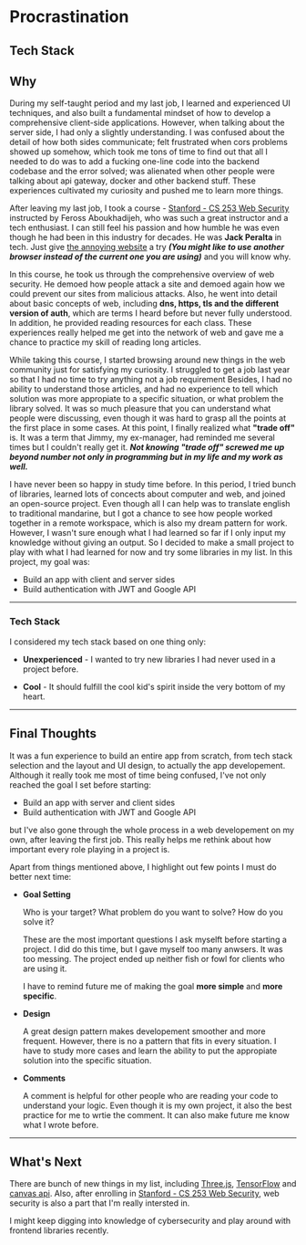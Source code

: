 # Procrastination

## Tech Stack

## Why

During my self-taught period and my last job, I learned and experienced UI techniques, and also built a fundamental mindset of how to develop a comprehensive client-side applications. However, when talking about the server side, I had only a slightly understanding. I was confused about the detail of how both sides communicate; felt frustrated when cors problems showed up somehow, which took me tons of time to find out that all I needed to do was to add a fucking one-line code into the backend codebase and the error solved; was alienated when other people were talking about api gateway, docker and other backend stuff. These experiences cultivated my curiosity and pushed me to learn more things.

After leaving my last job, I took a course - [Stanford - CS 253 Web Security](https://web.stanford.edu/class/cs253) instructed by Feross Aboukhadijeh, who was such a great instructor and a tech enthusiast. I can still feel his passion and how humble he was even though he had been in this industry for decades. He was **Jack Peralta** in tech. Just give [the annoying website](https://theannoyingsite.com/) a try **_(You might like to use another browser instead of the current one you are using)_** and you will know why.

In this course, he took us through the comprehensive overview of web security. He demoed how people attack a site and demoed again how we could prevent our sites from malicious attacks. Also, he went into detail about basic concepts of web, including **dns, https, tls and the different version of auth**, which are terms I heard before but never fully understood. In addition, he provided reading resources for each class. These experiences really helped me get into the network of web and gave me a chance to practice my skill of reading long articles.

While taking this course, I started browsing around new things in the web community just for satisfying my curiosity. I struggled to get a job last year so that I had no time to try anything not a job requirement Besides, I had no ability to understand those articles, and had no experience to tell which solution was more appropiate to a specific situation, or what problem the library solved. It was so much pleasure that you can understand what people were discussing, even though it was hard to grasp all the points at the first place in some cases. At this point, I finally realized what **"trade off"** is. It was a term that Jimmy, my ex-manager, had reminded me several times but I couldn't really get it. **_Not knowing "trade off" screwed me up beyond number not only in programming but in my life and my work as well._**

I have never been so happy in study time before. In this period, I tried bunch of libraries, learned lots of concects about computer and web, and joined an open-source project. Even though all I can help was to translate english to traditional mandarine, but I got a chance to see how people worked together in a remote workspace, which is also my dream pattern for work. However, I wasn't sure enough what I had learned so far if I only input my knowledge without giving an output. So I decided to make a small project to play with what I had learned for now and try some libraries in my list. In this project, my goal was:

- Build an app with client and server sides
- Build authentication with JWT and Google API

---

### Tech Stack

I considered my tech stack based on one thing only:

- **Unexperienced** - I wanted to try new libraries I had never used in a project before.

- **Cool** - It should fulfill the cool kid's spirit inside the very bottom of my heart.

---


## Final Thoughts

It was a fun experience to build an entire app from scratch, from tech stack selection and the layout and UI design, to actually the app developement. Although it really took me most of time being confused, I've not only reached the goal I set before starting:

- Build an app with server and client sides
- Build authentication with JWT and Google API

but I've also gone through the whole process in a web developement on my own, after leaving the first job. This really helps me rethink about how important every role playing in a project is.

Apart from things mentioned above, I highlight out few points I must do better next time:

- **Goal Setting**

  Who is your target? What problem do you want to solve? How do you solve it?

  These are the most important questions I ask myselft before starting a project. I did do this time, but I gave myself too many anwsers. It was too messing. The project ended up neither fish or fowl for clients who are using it.

  I have to remind future me of making the goal **more simple** and **more specific**.

- **Design**

  A great design pattern makes developement smoother and more frequent. However, there is no a pattern that fits in every situation. I have to study more cases and learn the ability to put the appropiate solution into the specific situation.

- **Comments**

  A comment is helpful for other people who are reading your code to understand your logic. Even though it is my own project, it also the best practice for me to wrtie the comment. It can also make future me know what I wrote before.

---

## What's Next

There are bunch of new things in my list, including [Three.js](https://threejs.org/), [TensorFlow](https://github.com/tensorflow/tfjs) and [canvas api](https://developer.mozilla.org/en-US/docs/Web/API/Canvas_API). Also, after enrolling in [Stanford - CS 253 Web Security](https://web.stanford.edu/class/cs253), web security is also a part that I'm really intersted in.

I might keep digging into knowledge of cybersecurity and play around with frontend libraries recently.

